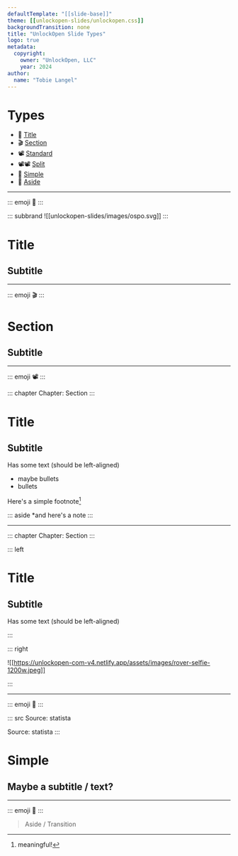 ```yaml
---
defaultTemplate: "[[slide-base]]"
theme: [[unlockopen-slides/unlockopen.css]]
backgroundTransition: none
title: "UnlockOpen Slide Types"
logo: true
metadata:
  copyright:
    owner: "UnlockOpen, LLC"
    year: 2024
author:
  name: "Tobie Langel"
---
```


<!-- slide  id="types-index" class="theme-blue emoji-list" -->

# Types

- 🏁 [Title](#type-title)
- 🎬 [Section](#type-section)
- 📽 [Standard](#type-standard)
- 📽📽 [Split](#type-split)
- 💬 [Simple](#type-simple)
- 💭 [Aside](#type-aside)

---

<!-- slide id="type-title" class="theme-blue slide-center hide-logo hide-footer font-light text-shadow text-upper" -->
<!-- slide bg="https://unlockopen-com-v4.netlify.app/assets/images/rover-selfie-1200w.jpeg" -->

::: emoji
🏁
:::

::: subbrand
![[unlockopen-slides/images/ospo.svg]]
:::

# Title

## Subtitle

---

<!-- slide id="type-section" class="theme-blue theme-accent slide-center" -->

::: emoji
🎬
:::

# Section

## Subtitle

---

<!-- slide id="type-standard" class="theme-blue" -->

::: emoji
📽
:::

::: chapter
Chapter: Section
:::

# Title

## Subtitle

Has some text (should be left-aligned)

- maybe bullets
- bullets

Here's a simple footnote[^1]

[^1]: meaningful!

::: aside
*and here's a note
:::


---

<!-- slide id="type-split" class="theme-blue" -->


::: chapter
Chapter: Section
:::

::: left

# Title

## Subtitle

Has some text (should be left-aligned)

:::

::: right

![[https://unlockopen-com-v4.netlify.app/assets/images/rover-selfie-1200w.jpeg]]

:::

---

<!-- slide id="type-simple" class="theme-blue slide-center" -->

::: emoji
💬
:::

::: src
Source: statista

Source: statista
:::

# Simple

## Maybe a subtitle / text?

---

<!-- slide id="type-aside" class="theme-blue slide-center slide-transition" -->

::: emoji
💭
:::

> Aside / Transition
